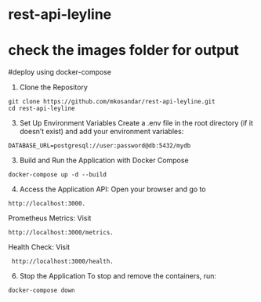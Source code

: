 # rest-api-leyline
# check the images folder for output 

#deploy using docker-compose
1. Clone the Repository

```
git clone https://github.com/mkosandar/rest-api-leyline.git
cd rest-api-leyline
```
3. Set Up Environment Variables
Create a .env file in the root directory (if it doesn’t exist) and add your environment variables:

```
DATABASE_URL=postgresql://user:password@db:5432/mydb
```
3. Build and Run the Application with Docker Compose
```
docker-compose up -d --build
```
4. Access the Application
API: Open your browser and go to
```
http://localhost:3000.
```
Prometheus Metrics: Visit
```
http://localhost:3000/metrics.
```
Health Check: Visit
```
 http://localhost:3000/health.
```
6. Stop the Application
To stop and remove the containers, run:
```
docker-compose down
```
